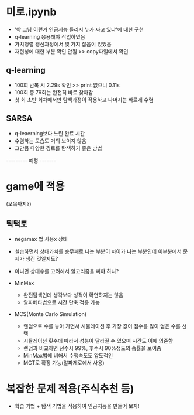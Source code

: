 # 미로.ipynb
- '야 그냥 이런거 인공지능 돌리지 누가 짜고 있냐'에 대한 구현
- q-learning 응용해야 작업하였음
- 가치행렬 갱신과정에서 몇 가지 잡음이 있었음
- 재현성에 대한 부분 확인 안됨 >> copy파일에서 확인
## q-learning
- 100회 반복 시 2.29s 확인 >> print 없으니 0.11s
- 100회 중 79회는 완전히 바로 찾아감
- 첫 회 초반 회차에서만 탐색과정이 작용하고 나머지는 빠르게 수렴 

## SARSA
- q-leaerning보다 느린 완료 시간
- 수렴하는 모습도 거의 보이지 않음
- 그만큼 다양한 경로를 탐색하기 좋은 방법


--------- 예정 -------
# game에 적용
(오목까지?)
## 틱택토
- negamax 법 사용x 상태
- 실습하면서 상태가치를 승무패로 나눈 부분이 차이가 나는 부분인데 이부분에서 문제가 생긴 것일지도?
- 아니면 상대수를 고려해서 알고리즘을 짜야 하나?

- MinMax
  - 완전탐색인데 생각보다 성적이 확연하지는 않음
  - 알파베타법으로 시간 단축 적용 가능
  
- MCS(Monte Carlo Simulation)
  - 랜덤으로 수를 놓아 가면서 시뮬레이션 후 가장 값이 점수를 많이 얻은 수를 선택
  - 시뮬레이션 횟수에 따라서 성능이 달라질 수 있으며 시간도 이에 의존함
  - 랜덤과 비교하면 선수시 99%, 후수시 90%정도의 승률을 보여줌
  - MinMax법에 비해서 수행속도도 압도적인 
  - MCT로 확장 가능(알파제로에서 사용)

# 복잡한 문제 적용(주식추천 등)
- 학습 기법 + 탐색 기법을 적용하여 인공지능을 만들어 보자!
